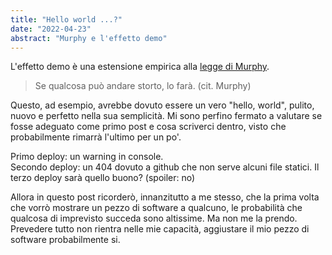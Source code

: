 ```yaml
---
title: "Hello world ...?"
date: "2022-04-23"
abstract: "Murphy e l'effetto demo"
---
```


L'effetto demo è una estensione empirica alla [legge di Murphy](https://it.wikipedia.org/wiki/Legge_di_Murphy). 

> Se qualcosa può andare storto, lo farà. (cit. Murphy)

Questo, ad esempio, avrebbe dovuto essere un vero "hello, world", pulito, nuovo e perfetto nella sua semplicità. Mi sono perfino fermato a valutare se fosse adeguato come primo post e cosa scriverci dentro, visto che probabilmente rimarrà l'ultimo per un po'.

Primo deploy: un warning in console.  
Secondo deploy: un 404 dovuto a github che non serve alcuni file statici.
Il terzo deploy sarà quello buono? (spoiler: no)

Allora in questo post ricorderò, innanzitutto a me stesso, che la prima volta che vorrò mostrare un pezzo di software a qualcuno, le probabilità che qualcosa di imprevisto succeda sono altissime. Ma non me la prendo. Prevedere tutto non rientra nelle mie capacità, aggiustare il mio pezzo di software probabilmente si.

